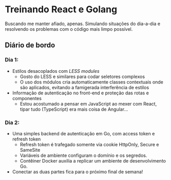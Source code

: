 # Treinando React e Golang

Buscando me manter afiado, apenas. Simulando situações do dia-a-dia e resolvendo os problemas com o código mais limpo possível.

## Diário de bordo

### Dia 1: 

- Estilos desacoplados com _LESS modules_
  - Gosto do LESS e similares para codar seletores complexos
  - O uso dos módulos cria automaticamente classes contextuais onde são aplicados, evitando a famigerada interferência de estilos
- Informação de autenticação no front-end e proteção das rotas e componentes
  - Estou acostumado a pensar em JavaScript ao mexer com React, tipar tudo (TypeScript) era mais coisa de Angular...
  
### Dia 2:

- Uma simples backend de autenticação em Go, com access token e refresh token
  - Refresh token é trafegado somente via cookie HttpOnly, Secure e SameSite
  - Variáveis de ambiente configuram o domínio e os segredos.
  - Contêiner Docker auxilia a replicar um ambiente de desenvolvimento Go.
- Conectar as duas partes fica para o próximo final de semana!